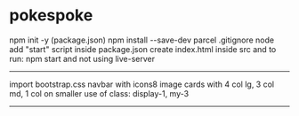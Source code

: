 # pokespoke

npm init -y (package.json)
npm install --save-dev parcel
.gitignore node
add "start" script inside package.json
create index.html inside src
and to run: npm start and not using live-server

---

import bootstrap.css
navbar with icons8 image
cards with 4 col lg, 3 col md, 1 col on smaller
use of class: display-1, my-3

---
